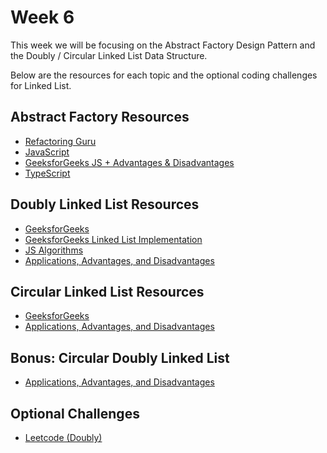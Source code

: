 # Week 6

This week we will be focusing on the Abstract Factory Design Pattern and the Doubly / Circular Linked List Data Structure.

Below are the resources for each topic and the optional coding challenges for Linked List.

## Abstract Factory Resources

- [Refactoring Guru](https://refactoring.guru/design-patterns/abstract-factory)
- [JavaScript](https://www.dofactory.com/javascript/design-patterns/abstract-factory)
- [GeeksforGeeks JS + Advantages & Disadvantages](https://www.geeksforgeeks.org/abstract-factory-pattern-javascript-design-patterns/)
- [TypeScript](https://refactoring.guru/design-patterns/abstract-factory/typescript/example#example-0)

## Doubly Linked List Resources

- [GeeksforGeeks](https://www.geeksforgeeks.org/data-structures/linked-list/doubly-linked-list/)
- [GeeksforGeeks Linked List Implementation](https://www.geeksforgeeks.org/implementation-of-doubly-linked-list-in-javascript/)
- [JS Algorithms](https://github.com/trekhleb/javascript-algorithms/tree/master/src/data-structures/doubly-linked-list)
- [Applications, Advantages, and Disadvantages](https://www.geeksforgeeks.org/applications-advantages-and-disadvantages-of-doubly-linked-list/)

## Circular Linked List Resources

- [GeeksforGeeks](https://www.geeksforgeeks.org/circular-linked-list/)
- [Applications, Advantages, and Disadvantages](https://www.geeksforgeeks.org/applications-advantages-and-disadvantages-of-circular-linked-list/)

## Bonus: Circular Doubly Linked List

- [Applications, Advantages, and Disadvantages](https://www.geeksforgeeks.org/applications-advantages-and-disadvantages-of-doubly-linked-list/)

## Optional Challenges

- [Leetcode (Doubly)](https://leetcode.com/tag/doubly-linked-list/)
